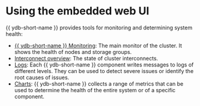 # Using the embedded web UI

{{ ydb-short-name }} provides tools for monitoring and determining system health:

* [{{ ydb-short-name }} Monitoring](ydb-monitoring.md): The main monitor of the cluster. It shows the health of nodes and storage groups.
* [Interconnect overview](interconnect-overview.md): The state of cluster interconnects.
* [Logs](logs.md): Each {{ ydb-short-name }} component writes messages to logs of different levels. They can be used to detect severe issues or identify the root causes of issues.
* [Charts](charts.md): {{ ydb-short-name }} collects a range of metrics that can be used to determine the health of the entire system or of a specific component.
